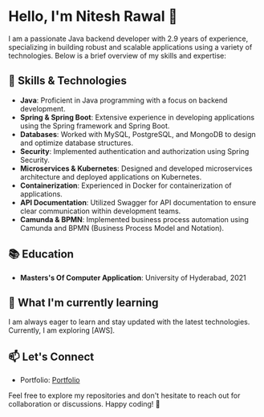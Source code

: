  
# Hello, I'm Nitesh Rawal 👋

I am a passionate Java backend developer with 2.9 years of experience, specializing in building robust and scalable applications using a variety of technologies. Below is a brief overview of my skills and expertise:

## 🔧 Skills & Technologies
- **Java**: Proficient in Java programming with a focus on backend development.
- **Spring & Spring Boot**: Extensive experience in developing applications using the Spring framework and Spring Boot.
- **Databases**: Worked with MySQL, PostgreSQL, and MongoDB to design and optimize database structures.
- **Security**: Implemented authentication and authorization using Spring Security.
- **Microservices & Kubernetes**: Designed and developed microservices architecture and deployed applications on Kubernetes.
- **Containerization**: Experienced in Docker for containerization of applications.
- **API Documentation**: Utilized Swagger for API documentation to ensure clear communication within development teams.
- **Camunda & BPMN**: Implemented business process automation using Camunda and BPMN (Business Process Model and Notation).

## 📚 Education
- **Masters's Of Computer Application**: University of Hyderabad, 2021

## 🌱 What I'm currently learning
I am always eager to learn and stay updated with the latest technologies. Currently, I am exploring [AWS].

## 📫 Let's Connect
- Portfolio: [Portfolio](https://nitesh401.github.io/nitesh401/)


Feel free to explore my repositories and don't hesitate to reach out for collaboration or discussions. Happy coding! 🚀





